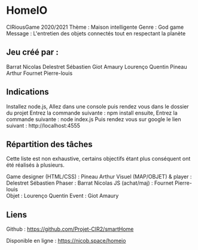 # HomeIO

CIRiousGame 2020/2021
Thème : Maison intelligente
Genre : God game
Message : L'entretien des objets connectés tout en respectant la planète

## Jeu créé par :

Barrat Nicolas
Delestret Sébastien
Giot Amaury
Lourenço Quentin
Pineau	Arthur
Fournet Pierre-louis  

## Indications

Installez node.js,
Allez dans une console puis rendez vous dans le dossier du projet
Entrez la commande suivante : npm install ensuite,
Entrez la commande suivante : node index.js
Puis rendez vous sur google le lien suivant : http://localhost:4555

## Répartition des tâches
Cette liste est non exhaustive, certains objectifs étant plus conséquent ont été réalisés à plusieurs.

Game designer (HTML/CSS) : Pineau	Arthur
Visuel (MAP/OBJET) & player : Delestret Sébastien
Phaser : Barrat Nicolas
JS (achat/maj) : Fournet Pierre-louis  
Objet : Lourenço Quentin
Event : Giot Amaury

## Liens
Github : https://github.com/Projet-CIR2/smartHome

Disponible en ligne : https://nicob.space/homeio

